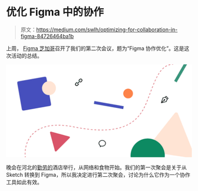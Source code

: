 # 优化 Figma 中的协作

> 原文：<https://medium.com/swlh/optimizing-for-collaboration-in-figma-84726464ba1b>

上周， [Figma 芝加哥](https://www.meetup.com/Figma-Chicago/)召开了我们的第二次会议，题为“Figma 协作优化”。这是这次活动的总结。

![](img/84234795176471e5f463e531deb9d24b.png)

晚会在河北的[勤劳的](https://www.industriousoffice.com/chicago/river-north)酒店举行，从网络和食物开始。我们的第一次聚会是关于从 Sketch 转换到 Figma，所以我决定进行第二次聚会，讨论为什么它作为一个协作工具如此有效。